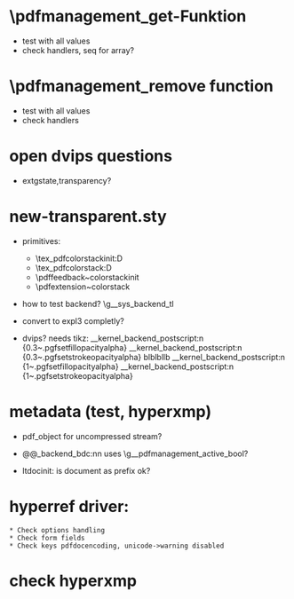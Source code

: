 # \pdfmanagement_get-Funktion

* test with all values
* check handlers, seq for array? 

# \pdfmanagement_remove function

* test with all values
* check handlers

# open dvips questions

- extgstate,transparency?

# new-transparent.sty

* primitives:
   * \tex_pdfcolorstackinit:D
   * \tex_pdfcolorstack:D
   * \pdffeedback~colorstackinit
   * \pdfextension~colorstack
   
* how to test backend? \g__sys_backend_tl 

* convert to expl3 completly?

* dvips? needs tikz:
\__kernel_backend_postscript:n {0.3~.pgfsetfillopacityalpha}
\__kernel_backend_postscript:n {0.3~.pgfsetstrokeopacityalpha}
blblbllb
\__kernel_backend_postscript:n {1~.pgfsetfillopacityalpha}
\__kernel_backend_postscript:n {1~.pgfsetstrokeopacityalpha}

# metadata (test, hyperxmp)

* pdf_object for uncompressed stream?

* \@@_backend_bdc:nn uses \g__pdfmanagement_active_bool?

* ltdocinit: is document as prefix ok?

# hyperref driver: 
    * Check options handling
    * Check form fields
    * Check keys pdfdocencoding, unicode->warning disabled

# check hyperxmp



